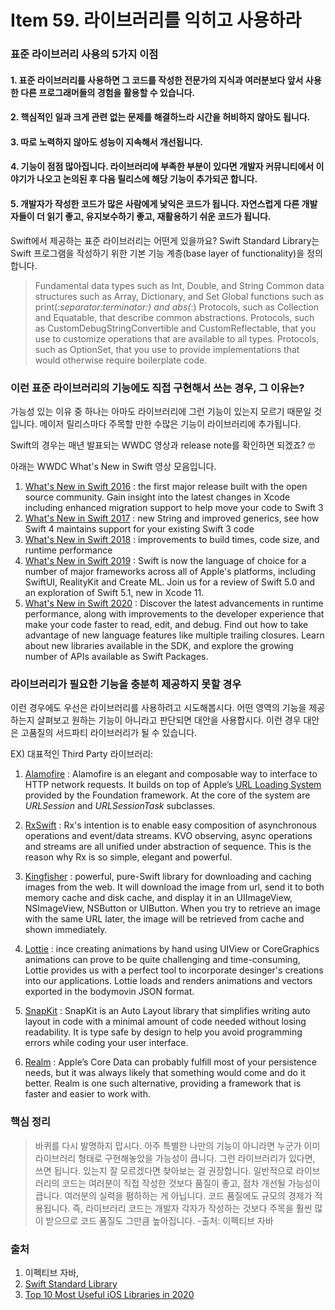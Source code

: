 # Item 59. 라이브러리를 익히고 사용하라



### 표준 라이브러리 사용의 5가지 이점

#### 1. 표준 라이브러리를 사용하면 그 코드를 작성한 전문가의 지식과 여러분보다 앞서 사용한 다른 프로그래머들의 경험을 활용할 수 있습니다.

#### 2. 핵심적인 일과 크게 관련 없는 문제를 해결하느라 시간을 허비하지 않아도 됩니다.

#### 3. 따로 노력하지 않아도 성능이 지속해서 개선됩니다.

#### 4. 기능이 점점 많아집니다. 라이브러리에 부족한 부분이 있다면 개발자 커뮤니티에서 이야기가 나오고 논의된 후 다음 릴리스에 해당 기능이 추가되곤 합니다.

#### 5. 개발자가 작성한 코드가 많은 사람에게 낯익은 코드가 됩니다. 자연스럽게 다른 개발자들이 더 읽기 좋고, 유지보수하기 좋고, 재활용하기 쉬운 코드가 됩니다. 

Swift에서 제공하는 표준 라이브러리는 어떤게 있을까요?
Swift Standard Library는 Swift 프로그램을 작성하기 위한 기본 기능 계층(base layer of functionality)을 정의합니다.

> Fundamental data types such as Int, Double, and String
> Common data structures such as Array, Dictionary, and Set
> Global functions such as print(_:separator:terminator:) and abs(_:)
> Protocols, such as Collection and Equatable, that describe common abstractions.
> Protocols, such as CustomDebugStringConvertible and CustomReflectable, that you use to customize operations that are available to all types.
> Protocols, such as OptionSet, that you use to provide implementations that would otherwise require boilerplate code.

### 이런 표준 라이브러리의 기능에도 직접 구현해서 쓰는 경우, 그 이유는?

가능성 있는 이유 중 하나는 아마도 라이브러리에 그런 기능이 있는지 모르기 때문일 것입니다. 메이저 릴리스마다 주목할 만한 수많은 기능이 라이브러리에 추가됩니다. 

Swift의 경우는 매년 발표되는 WWDC 영상과 release note를 확인하면 되겠죠? 🤓

아래는 WWDC What's New in Swift 영상 모음입니다. 
1. [What's New in Swift 2016](https://developer.apple.com/videos/play/wwdc2016/402/)
     : the first major release built with the open source community. Gain insight into the latest changes in Xcode including enhanced migration support to help move your code to Swift 3
2. [What's New in Swift 2017](https://developer.apple.com/videos/play/wwdc2017/402/)
     : new String and improved generics, see how Swift 4 maintains support for your existing Swift 3 code
3. [What's New in Swift 2018](https://developer.apple.com/videos/play/wwdc2018/401/)
     : improvements to build times, code size, and runtime performance
4. [What's New in Swift 2019](https://developer.apple.com/videos/play/wwdc2019/402/)
     : Swift is now the language of choice for a number of major frameworks across all of Apple's platforms, including SwiftUI, RealityKit and Create ML. Join us for a review of Swift 5.0 and an exploration of Swift 5.1, new in Xcode 11. 
5. [What's New in Swift 2020](https://developer.apple.com/videos/play/wwdc2020/10170/)
     : Discover the latest advancements in runtime performance, along with improvements to the developer experience that make your code faster to read, edit, and debug. Find out how to take advantage of new language features like multiple trailing closures. Learn about new libraries available in the SDK, and explore the growing number of APIs available as Swift Packages.


### 라이브러리가 필요한 기능을 충분히 제공하지 못할 경우
이런 경우에도 우선은 라이브러리를 사용하려고 시도해봅시다. 어떤 영역의 기능을 제공하는지 살펴보고 원하는 기능이 아니라고 판단되면 대안을 사용합시다. 이런 경우 대안은 고품질의 서드파티 라이브러리가 될 수 있습니다. 

EX) 대표적인 Third Party 라이브러리: 

1. [Alamofire](https://github.com/Alamofire/Alamofire)
   : Alamofire is an elegant and composable way to interface to HTTP network requests. It builds on top of Apple’s [URL Loading System](https://developer.apple.com/documentation/foundation/url_loading_system/) provided by the Foundation framework. At the core of the system are *URLSession* and *URLSessionTask* subclasses.

2. [RxSwift](https://github.com/ReactiveX/RxSwift)
   : Rx's intention is to enable easy composition of asynchronous operations and event/data streams. KVO observing, async operations and streams are all unified under abstraction of sequence. This is the reason why Rx is so simple, elegant and powerful.
   
3. [Kingfisher](https://github.com/onevcat/Kingfisher)
   : powerful, pure-Swift library for downloading and caching images from the web. It will download the image from url, send it to both memory cache and disk cache, and display it in an UIImageView, NSImageView, NSButton or UIButton. When you try to retrieve an image with the same URL later, the image will be retrieved from cache and shown immediately.
   
4. [Lottie](https://github.com/airbnb/lottie-ios)
   : ince creating animations by hand using UIView or CoreGraphics animations can prove to be quite challenging and time-consuming, Lottie provides us with a perfect tool to incorporate desinger's creations into our applications. Lottie loads and renders animations and vectors exported in the bodymovin JSON format.
   
5. [SnapKit](https://github.com/SnapKit/SnapKit)
   : SnapKit is an Auto Layout library that simplifies writing auto layout in code with a minimal amount of code needed without losing readability. It is type safe by design to help you avoid programming errors while coding your user interface.
   
6. [Realm](https://realm.io/)
   : Apple’s Core Data can probably fulfill most of your persistence needs, but it was always likely that something would come and do it better. Realm is one such alternative, providing a framework that is faster and easier to work with. 

### 핵심 정리

> 바퀴를 다시 발명하지 맙시다. 아주 특별한 나만의 기능이 아니라면 누군가 이미 라이브러리 형태로 구현해놓았을 가능성이 큽니다. 그런 라이브러리가 있다면, 쓰면 됩니다. 있는지 잘 모르겠다면 찾아보는 걸 권장합니다. 일반적으로 라이브러리의 코드는 여러분이 직접 작성한 것보다 품질이 좋고, 점차 개선될 가능성이 큽니다. 여러분의 실력을 폄하하는 게 아닙니다. 코드 품질에도 규모의 경제가 적용됩니다. 즉, 라이브러리 코드는 개발자 각자가 작성하는 것보다 주목을 훨씬 많이 받으므로 코드 품질도 그만큼 높아집니다.
-출처: 이펙티브 자바

### 출처
1. 이펙티브 자바, 
2. [Swift Standard Library](https://developer.apple.com/documentation/swift/swift_standard_library)
3. [Top 10 Most Useful iOS Libraries in 2020](https://infinum.com/the-capsized-eight/top-10-most-useful-iOS-libraries)